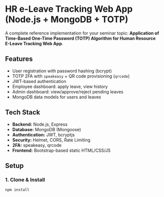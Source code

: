 # HR e-Leave Tracking Web App (Node.js + MongoDB + TOTP)

A complete reference implementation for your seminar topic: **Application of Time-Based One-Time Password (TOTP) Algorithm for Human Resource E-Leave Tracking Web App**.

## Features
- User registration with password hashing (bcrypt)
- TOTP 2FA with `speakeasy` + QR code provisioning (`qrcode`)
- JWT-based authentication
- Employee dashboard: apply leave, view history
- Admin dashboard: view/approve/reject pending leaves
- MongoDB data models for users and leaves

## Tech Stack
- **Backend:** Node.js, Express
- **Database:** MongoDB (Mongoose)
- **Authentication:** JWT, bcryptjs
- **Security:** Helmet, CORS, Rate Limiting
- **2FA:** speakeasy, qrcode
- **Frontend:** Bootstrap-based static HTML/CSS/JS

## Setup

### 1. Clone & Install
```bash
npm install
